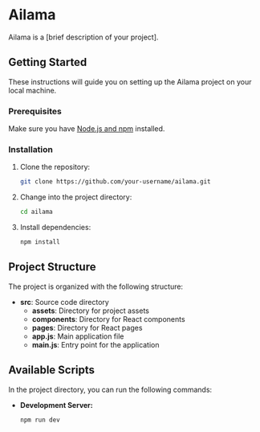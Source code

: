 # Ailama

Ailama is a [brief description of your project].

## Getting Started

These instructions will guide you on setting up the Ailama project on your local machine.

### Prerequisites

Make sure you have [Node.js and npm](https://nodejs.org/) installed.

### Installation

1. Clone the repository:

    ```bash
    git clone https://github.com/your-username/ailama.git
    ```

2. Change into the project directory:

    ```bash
    cd ailama
    ```

3. Install dependencies:

    ```bash
    npm install
    ```

## Project Structure

The project is organized with the following structure:

- **src**: Source code directory
  - **assets**: Directory for project assets
  - **components**: Directory for React components
  - **pages**: Directory for React pages
  - **app.js**: Main application file
  - **main.js**: Entry point for the application

## Available Scripts

In the project directory, you can run the following commands:

- **Development Server:**

  ```bash
  npm run dev
